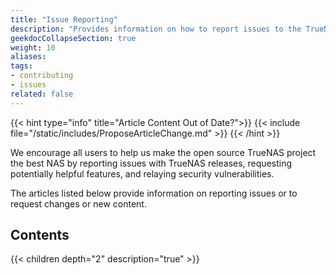 ```yaml
---
title: "Issue Reporting"
description: "Provides information on how to report issues to the TrueNAS project."
geekdocCollapseSection: true
weight: 10
aliases:
tags:
- contributing
- issues
related: false
---
```


{{< hint type="info" title="Article Content Out of Date?">}}
{{< include file="/static/includes/ProposeArticleChange.md" >}}
{{< /hint >}}

We encourage all users to help us make the open source TrueNAS project the best NAS by reporting issues with TrueNAS releases, requesting potentially helpful features, and relaying security vulnerabilities.  

The articles listed below provide information on reporting issues or to request changes or new content.

<div class="noprint">

## Contents

{{< children depth="2" description="true" >}}

</div>
